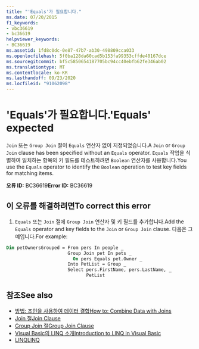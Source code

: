 ```yaml
---
title: "'Equals'가 필요합니다."
ms.date: 07/20/2015
f1_keywords:
- vbc36619
- bc36619
helpviewer_keywords:
- BC36619
ms.assetid: 1fd8c0dc-0e87-47b7-ab30-498809cca033
ms.openlocfilehash: 5f0ba128da60cad5b153fa99353cffde40167dce
ms.sourcegitcommit: bf5c5850654187705bc94cc40ebfb62fe346ab02
ms.translationtype: MT
ms.contentlocale: ko-KR
ms.lasthandoff: 09/23/2020
ms.locfileid: "91062098"
---
```

# <a name="equals-expected"></a><span data-ttu-id="c9e8d-102">'Equals'가 필요합니다.</span><span class="sxs-lookup"><span data-stu-id="c9e8d-102">'Equals' expected</span></span>

<span data-ttu-id="c9e8d-103">`Join` 또는 `Group Join` 절이 `Equals` 연산자 없이 지정되었습니다.</span><span class="sxs-lookup"><span data-stu-id="c9e8d-103">A `Join` or `Group Join` clause has been specified without an `Equals` operator.</span></span> <span data-ttu-id="c9e8d-104">`Equals` 작업을 식별하여 일치하는 항목의 키 필드를 테스트하려면 `Boolean` 연산자를 사용합니다.</span><span class="sxs-lookup"><span data-stu-id="c9e8d-104">You use the `Equals` operator to identify the `Boolean` operation to test key fields for matching items.</span></span>  
  
 <span data-ttu-id="c9e8d-105">**오류 ID:** BC36619</span><span class="sxs-lookup"><span data-stu-id="c9e8d-105">**Error ID:** BC36619</span></span>  
  
## <a name="to-correct-this-error"></a><span data-ttu-id="c9e8d-106">이 오류를 해결하려면</span><span class="sxs-lookup"><span data-stu-id="c9e8d-106">To correct this error</span></span>  
  
1. <span data-ttu-id="c9e8d-107">`Equals` 또는 `Join` 절에 `Group Join` 연산자 및 키 필드를 추가합니다.</span><span class="sxs-lookup"><span data-stu-id="c9e8d-107">Add the `Equals` operator and key fields to the `Join` or `Group Join` clause.</span></span> <span data-ttu-id="c9e8d-108">다음은 그 예입니다.</span><span class="sxs-lookup"><span data-stu-id="c9e8d-108">For example:</span></span>  
  
```vb  
Dim petOwnersGrouped = From pers In people _  
                       Group Join pet In pets _  
                         On pers Equals pet.Owner _  
                       Into PetList = Group _  
                       Select pers.FirstName, pers.LastName, _  
                              PetList  
```  
  
## <a name="see-also"></a><span data-ttu-id="c9e8d-109">참조</span><span class="sxs-lookup"><span data-stu-id="c9e8d-109">See also</span></span>

- [<span data-ttu-id="c9e8d-110">방법: 조인을 사용하여 데이터 결합</span><span class="sxs-lookup"><span data-stu-id="c9e8d-110">How to: Combine Data with Joins</span></span>](../programming-guide/language-features/linq/how-to-combine-data-with-linq-by-using-joins.md)
- [<span data-ttu-id="c9e8d-111">Join 절</span><span class="sxs-lookup"><span data-stu-id="c9e8d-111">Join Clause</span></span>](../language-reference/queries/join-clause.md)
- [<span data-ttu-id="c9e8d-112">Group Join 절</span><span class="sxs-lookup"><span data-stu-id="c9e8d-112">Group Join Clause</span></span>](../language-reference/queries/group-join-clause.md)
- [<span data-ttu-id="c9e8d-113">Visual Basic의 LINQ 소개</span><span class="sxs-lookup"><span data-stu-id="c9e8d-113">Introduction to LINQ in Visual Basic</span></span>](../programming-guide/language-features/linq/introduction-to-linq.md)
- [<span data-ttu-id="c9e8d-114">LINQ</span><span class="sxs-lookup"><span data-stu-id="c9e8d-114">LINQ</span></span>](../programming-guide/language-features/linq/index.md)

